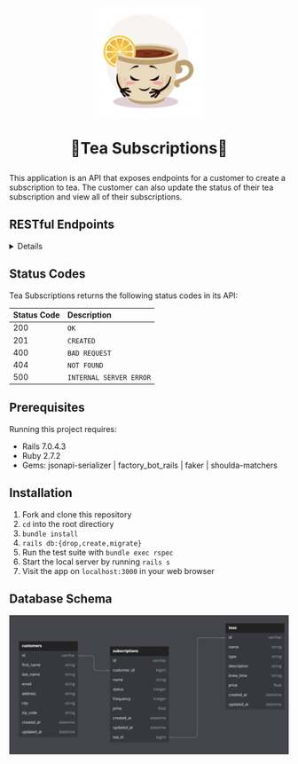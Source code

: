 
<div id="header" align="center">
<img src="src/assets/tea.png" alt="tea subscriptions" width="200" height="auto" />
</div>

# <p align="center"> :tea:Tea Subscriptions:tea: </p>

This application is an API that exposes endpoints for a customer to create a subscription to tea. The customer can also update the status of their tea subscription and view all of their subscriptions. 

## RESTful Endpoints

<details close>


### Get a Customer's Subscriptions

```http
GET /api/v1/customers/:customer_id/subscriptions
```

<details close>
<summary>  Details </summary>
<br>
    
Parameters: <br>
```
No Parameters
```

| Code | Description |
| :--- | :--- |
| 200 | `OK` |

Example Value:

```json
{
    "data": [
        {
            "id": "1",
            "type": "subscription",
            "attributes": {
                "name": "Detox tea",
                "price": 10.99,
                "status": "cancelled",
                "frequency": "biweekly",
                "customer_id": 1,
                "tea_id": 1
            }
        },
        {
            "id": "2",
            "type": "subscription",
            "attributes": {
                "name": "Weight lost",
                "price": 10.99,
                "status": "active",
                "frequency": "biweekly",
                "customer_id": 1,
                "tea_id": 2
            }
        },
        {
            "id": "3",
            "type": "subscription",
            "attributes": {
                "name": "Clear up",
                "price": 8.99,
                "status": "cancelled",
                "frequency": "monthly",
                "customer_id": 1,
                "tea_id": 3
            }
        }
    ]
}
```

</details>

---

### Create a Subscription

```http
POST /api/v1/customers/:customer_id/teas/:tea_id/subscriptions
```

<details close>
<summary>  Details </summary>
<br>
    
Parameters: <br>
```
CONTENT_TYPE=application/json
```

| Code | Description |
| :--- | :--- |
| 201 | CREATED |

Example Value:

```json
{
    "data": {
        "id": "1",
        "type": "subscription",
        "attributes": {
            "name": "Detox tea",
            "price": 10.99,
            "status": "active",
            "frequency": "biweekly",
            "customer_id": 1,
            "tea_id": 1
        }
    }
}
```
</details>

---

### Update a Subscription

```http
POST /api/v1/customers/:customer_id/teas/:tea_id/subscriptions/:subcription_id
```

<details close>
<summary>  Details </summary>
<br>
    
Parameters: <br>
```
CONTENT_TYPE=application/json
```

| Code | Description |
| :--- | :--- |
| 200 | OK |

Example Value:

```json
{
    "data": {
        "id": "1",
        "type": "subscription",
        "attributes": {
            "name": "Detox tea",
            "price": 10.99,
            "status": "cancelled",
            "frequency": "biweekly",
            "customer_id": 1,
            "tea_id": 1
        }
    }
}
```
</details>
</details>

## Status Codes

Tea Subscriptions returns the following status codes in its API:

| Status Code | Description |
| :--- | :--- |
| 200 | `OK` |
| 201 | `CREATED` |
| 400 | `BAD REQUEST` |
| 404 | `NOT FOUND` |
| 500 | `INTERNAL SERVER ERROR` |

## Prerequisites
Running this project requires:
- Rails 7.0.4.3
- Ruby 2.7.2
- Gems: jsonapi-serializer | factory_bot_rails | faker | shoulda-matchers

## Installation

1. Fork and clone this repository
2. `cd` into the root directiory
3. `bundle install`
4. `rails db:{drop,create,migrate}`
5. Run the test suite with `bundle exec rspec`
6. Start the local server by running `rails s`
7. Visit the app on `localhost:3000` in your web browser

## Database Schema
<img src="src/assets/schema.png" alt="schema" width="1000" height="auto" />